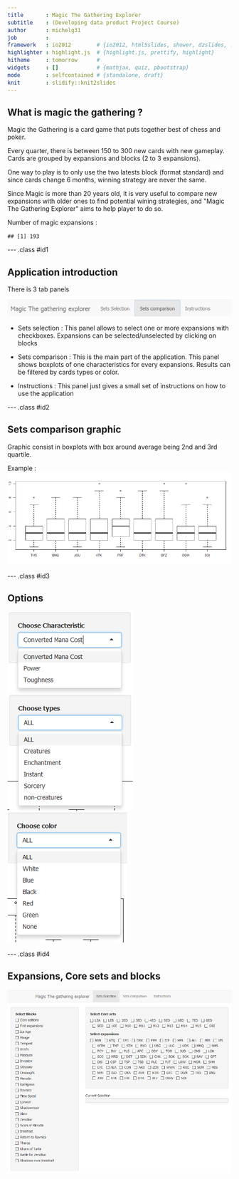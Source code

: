 ```yaml
---
title       : Magic The Gathering Explorer
subtitle    : (Developing data product Project Course)
author      : michelg31
job         : 
framework   : io2012        # {io2012, html5slides, shower, dzslides, ...}
highlighter : highlight.js  # {highlight.js, prettify, highlight}
hitheme     : tomorrow      # 
widgets     : []            # {mathjax, quiz, pbootstrap}
mode        : selfcontained # {standalone, draft}
knit        : slidify::knit2slides
---
```


## What is magic the gathering ?

Magic the Gathering is a card game that puts together best of chess and poker.

Every quarter, there is between 150 to 300 new cards with new gameplay. Cards are grouped by expansions and blocks (2 to 3 expansions).

One way to play is to only use the two latests block (format standard) and since cards change 6 months, winning strategy are never the same.

Since Magic is more than 20 years old, it is very useful to compare new expansions with older ones to find potential wining strategies, and "Magic The Gathering Explorer" aims to help player to do so.

Number of magic expansions :


```
## [1] 193
```


--- .class #id1 

## Application introduction

There is 3 tab panels

![Figure 1-1](assets/img/panel.png "Figure 1-1")


- Sets selection :
This panel allows to select one or more expansions with checkboxes. Expansions can be selected/unselected by clicking on blocks

- Sets comparison :
This is the main part of the application. This panel shows boxplots of one characteristics for every expansions. Results can be filtered by cards types or color.


- Instructions : 
This panel just gives a small set of instructions on how to use the application


--- .class #id2

## Sets comparison graphic

Graphic consist in boxplots with box around average being 2nd and 3rd quartile.

Example :
![Figure 2-1](assets/img/Boxplot.png "Figure 2-1")

--- .class #id3


## Options

![Figure 3-1](assets/img/char.png "Figure 3-1")
![Figure 3-2](assets/img/types.png "Figure 3-2")
![Figure 3-3](assets/img/colors.png "Figure 3-3")

--- .class #id4

## Expansions, Core sets and blocks
![Figure 4-1](assets/img/set_selection.png "Figure 4-1")
